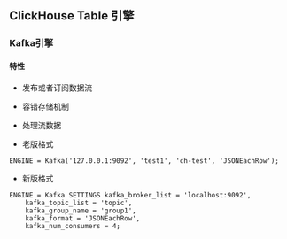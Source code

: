 
## ClickHouse Table 引擎

### Kafka引擎

#### 特性
- 发布或者订阅数据流
- 容错存储机制
- 处理流数据

- 老版格式
```
ENGINE = Kafka('127.0.0.1:9092', 'test1', 'ch-test', 'JSONEachRow');
```

- 新版格式
```
ENGINE = Kafka SETTINGS kafka_broker_list = 'localhost:9092',
    kafka_topic_list = 'topic',
    kafka_group_name = 'group1',
    kafka_format = 'JSONEachRow',
    kafka_num_consumers = 4;
```